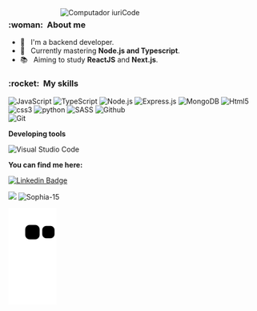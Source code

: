 <img src="https://raw.githubusercontent.com/MicaelliMedeiros/micaellimedeiros/master/image/computer-illustration.png" min-width="400px" max-width="400px" width="400px" align="right" alt="Computador iuriCode">

<h3> :woman: &nbsp;About me </h3>

- 🤔 &nbsp; I'm a backend developer.
- 🌱 &nbsp; Currently mastering  **Node.js and Typescript**.
- 📚 &nbsp; Aiming to study **ReactJS** and **Next.js**.

<h3> :rocket: &nbsp;My skills </h3>



![JavaScript](https://img.shields.io/badge/JavaScript-F7DF1E?style=for-the-badge&logo=javascript&logoColor=black)
![TypeScript](https://img.shields.io/badge/TypeScript-007ACC?style=for-the-badge&logo=typescript&logoColor=white)
![Node.js](https://img.shields.io/badge/Node.js-339933?style=for-the-badge&logo=nodedotjs&logoColor=white)
![Express.js](https://img.shields.io/badge/Express.js-000000?style=for-the-badge&logo=express&logoColor=white)
![MongoDB](https://img.shields.io/badge/MongoDB-4EA94B?style=for-the-badge&logo=mongodb&logoColor=white)
![Html5](https://img.shields.io/badge/HTML5-E34F26?style=for-the-badge&logo=html5&logoColor=white)
![css3](https://img.shields.io/badge/CSS3-1572B6?style=for-the-badge&logo=css3&logoColor=white)
![python](https://img.shields.io/badge/Python-14354C?style=for-the-badge&logo=python&logoColor=white)
![SASS](https://img.shields.io/badge/Sass-CC6699?style=for-the-badge&logo=sass&logoColor=white)
![Github](https://img.shields.io/badge/GitHub-100000?style=for-the-badge&logo=github&logoColor=white)  
![Git](https://img.shields.io/badge/Git-F05032?style=for-the-badge&logo=git&logoColor=white)

  
 **Developing tools**

![Visual Studio Code](https://img.shields.io/badge/Visual_Studio_Code-0078D4?style=for-the-badge&logo=visual%20studio%20code&logoColor=white)
  
 **You can find me here:**
 
[![Linkedin Badge](https://img.shields.io/badge/LinkedIn-0077B5?style=for-the-badge&logo=linkedin&logoColor=white&link=https://www.linkedin.com/in/sophia-g-6a8349216)](https://www.linkedin.com/in/sophiagp/)


<p align="left">
  <img height="165em" src="https://github-readme-stats.vercel.app/api?username=Sophia-15&show_icons=true&theme=vue&bg_color=181818&text_color=fff"  />
    
  <img height="165em" src="https://github-readme-stats.vercel.app/api/top-langs?username=Sophia-15&show_icons=true&theme=vue&bg_color=181818&text_color=fff&layout=compact" alt="Sophia-15" />
</p>

![Snake animation](https://github.com/sophia-15/sophia-15/blob/output/github-contribution-grid-snake.svg)

<!---
Sophia-15/Sophia-15 is a ✨ special ✨ repository because its `README.md` (this file) appears on your GitHub profile.
You can click the Preview link to take a look at your changes.
                                                                                                                                                     - 👀 I’m interested in ...
- 🌱 I’m currently learning ...
- 💞️ I’m looking to collaborate on ...
- 📫 How to reach me ...
- 
<p align="left"> <img src="https://komarev.com/ghpvc/?username=sophia-15" alt="sophia-15" /> </p>
--->
